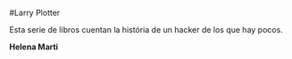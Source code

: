 
#Larry Plotter 

Esta serie de libros cuentan la história de un hacker de los que hay pocos.

**Helena Marti**
